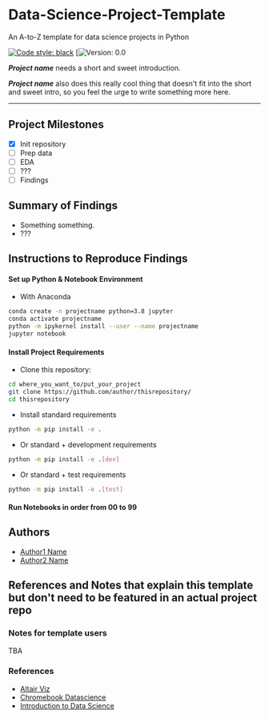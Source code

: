 # Data-Science-Project-Template

An A-to-Z template for data science projects in Python

[![Code style: black](https://img.shields.io/badge/code%20style-black-000000.svg)](https://github.com/psf/black)
[![Version: 0.0](https://img.shields.io/badge/version-0.0-green)

_**Project name**_ needs a short and sweet introduction.

_**Project name**_ also does this really cool thing that doesn't fit into the short and sweet intro, so you feel the urge to write something more here.

---

## Project Milestones

- [x] Init repository
- [ ] Prep data
- [ ] EDA
- [ ] ???
- [ ] Findings

## Summary of Findings

- Something something.
- ???

## Instructions to Reproduce Findings

#### Set up Python & Notebook Environment

- With Anaconda

```bash
conda create -n projectname python=3.8 jupyter
conda activate projectname
python -m ipykernel install --user --name projectname
jupyter notebook
```

#### Install Project Requirements

- Clone this repository:

```bash
cd where_you_want_to/put_your_project
git clone https://github.com/author/thisrepository/
cd thisrepository
```

- Install standard requirements

```bash
python -m pip install -e .
```

- Or standard + development requirements

```bash
python -m pip install -e .[dev]
```

- Or standard + test requirements

```bash
python -m pip install -e .[test]
```

#### Run Notebooks in order from 00 to 99

## Authors

- [Author1 Name](mailto:author1@email.com)
- [Author2 Name](mailto:author2@email.com)

## References and Notes that explain this template but don't need to be featured in an actual project repo

### Notes for template users

TBA

### References

- [Altair Viz](https://github.com/altair-viz/altair/blob/master/setup.py)
- [Chromebook Datascience](https://jhudatascience.org/chromebookdatascience/)
- [Introduction to Data Science](https://rafalab.github.io/dsbook/)
